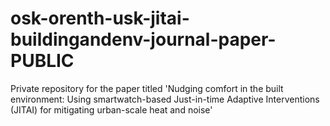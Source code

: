 # osk-orenth-usk-jitai-buildingandenv-journal-paper-PUBLIC
Private repository for the paper titled 'Nudging comfort in the built environment: Using smartwatch-based Just-in-time Adaptive Interventions (JITAI) for mitigating urban-scale heat and noise'
